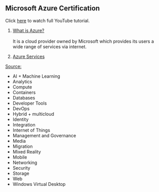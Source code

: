 ## Microsoft Azure Certification

Click [here](https://www.youtube.com/watch?v=0bNFkI_0jhc) to watch full YouTube tutorial.

1. [What is Azure?](https://youtu.be/0bNFkI_0jhc?t=855)
<br/><br/>
It is a cloud provider owned by Microsoft which provides its users a wide range of services via internet. 

2. [Azure Services](https://youtu.be/0bNFkI_0jhc?t=1145)

[Source:](https://azure.microsoft.com/en-in/services/)
- AI + Machine Learning
- Analytics
- Compute
- Containers
- Databases
- Developer Tools
- DevOps
- Hybrid + multicloud
- Identity
- Integration
- Internet of Things
- Management and Governance
- Media
- Migration
- Mixed Reality
- Mobile
- Networking
- Security
- Storage
- Web
- Windows Virtual Desktop
